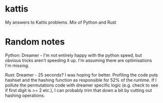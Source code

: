 # kattis
My answers to Kattis problems.  Mix of Python and Rust



# Random notes

Python:
    Dreamer - I'm not entirely happy with the python speed, but obvious tricks aren't speeding it up.  I'm assuming there are optimisations I'm missing.

Rust:
    Dreamer - 25 seconds?  I was hoping for better.  Profiling the code puts hashset and the hashing function as responsible for 52% of the runtime.  If I pollute the permutations code with dreamer specific logic (e.g. check to see if first digit is >= 2 etc.), I can probably trim that down a bit by cutting out hashing operations.
